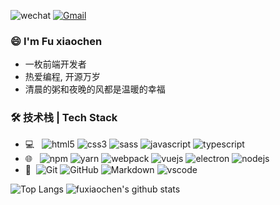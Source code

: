  <a>![wechat](https://img.shields.io/badge/wechat-fuxiaochen-666666?style=for-the-badge&logo=wechat&logoColor=ffffff&labelColor=7BB32E)</a> 
 <a href="mailto:YorkMorningstar@gmail.com">![Gmail](https://img.shields.io/badge/Gmail-fuxiaochen321@gmail.com-666666?style=for-the-badge&logo=gmail&logoColor=ffffff&labelColor=D14836)</a>
 
 ### 😄 I'm Fu xiaochen
* 一枚前端开发者
* 热爱编程, 开源万岁
* 清晨的粥和夜晚的风都是温暖的幸福

### 🛠 技术栈 | Tech Stack

- 💻 &#160; 
![html5](https://img.shields.io/badge/html5-E34F26.svg?&style=for-the-badge&logo=html5&logoColor=ffffff) ![css3](https://img.shields.io/badge/css3-1572B6.svg?&style=for-the-badge&logo=css3&logoColor=white) 
![sass](https://img.shields.io/badge/sass-CC6699?logo=sass&logoColor=ffffff&style=for-the-badge) 
![javascript](https://img.shields.io/badge/javascript-F7DF1E?logo=javascript&logoColor=222222&style=for-the-badge) 
![typescript](https://img.shields.io/badge/typescript-007ACC?logo=typescript&logoColor=ffffff&style=for-the-badge) 
- 🌐 &#160;
![npm](https://img.shields.io/badge/npm-CB3837.svg?&style=for-the-badge&logo=npm&logoColor=ffffff) 
![yarn](https://img.shields.io/badge/yarn-2C8EBB.svg?&style=for-the-badge&logo=yarn&logoColor=ffffff) 
![webpack](https://img.shields.io/badge/webpack-8DD6F9.svg?&style=for-the-badge&logo=webpack&logoColor=ffffff) 
![vuejs](https://img.shields.io/badge/vue.js-35495e.svg?&style=for-the-badge&logo=vue.js) ![electron](https://img.shields.io/badge/electron-47848F.svg?&style=for-the-badge&logo=electron&logoColor=ffffff) 
![nodejs](https://img.shields.io/badge/node.js-339933.svg?&style=for-the-badge&logo=node.js&logoColor=ffffff)
- 🔧 &#160;![Git](https://img.shields.io/badge/-Git-333333?style=for-the-badge&logo=git&logoColor=ffffff)
![GitHub](https://img.shields.io/badge/-GitHub-333333?style=for-the-badge&logo=github&logoColor=ffffff)
![Markdown](https://img.shields.io/badge/-Markdown-333333?style=for-the-badge&logo=markdown&logoColor=ffffff)
![vscode](https://img.shields.io/badge/vscode-007ACC.svg?&style=for-the-badge&logo=visual-studio-code&logoColor=ffffff) 

![Top Langs](https://github-readme-stats.vercel.app/api/top-langs/?username=fuxiaochen)
![fuxiaochen's github stats](https://github-readme-stats.vercel.app/api?username=fuxiaochen&show_icons=true&count_private=true&line_height=40)
